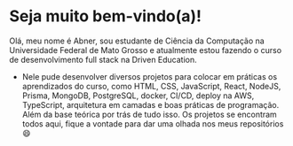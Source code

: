 # Seja muito bem-vindo(a)!

Olá, meu nome é Abner, sou estudante de Ciência da Computação na Universidade Federal de Mato Grosso e atualmente estou fazendo o curso de desenvolvimento full stack na Driven Education. 

* Nele pude desenvolver diversos projetos para colocar em práticas os aprendizados do curso, como HTML, CSS, JavaScript, React, NodeJS, Prisma, MongoDB, PostgreSQL, docker, CI/CD, deploy na AWS, TypeScript, arquitetura em camadas e boas práticas de programação. Além da base teórica por trás de tudo isso. Os projetos se encontram todos aqui, fique a vontade para dar uma olhada nos meus repositórios 😄



<!--
**AbnerTavares14/AbnerTavares14** is a ✨ _special_ ✨ repository because its `README.md` (this file) appears on your GitHub profile.

Here are some ideas to get you started:

- 🔭 I’m currently working on ...
- 🌱 I’m currently learning ...
- 👯 I’m looking to collaborate on ...
- 🤔 I’m looking for help with ...
- 💬 Ask me about ...
- 📫 How to reach me: ...
- 😄 Pronouns: ...
- ⚡ Fun fact: ...
-->
